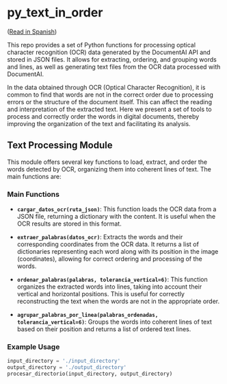 
# py_text_in_order

([Read in Spanish](README-es.md))

This repo provides a set of Python functions for processing optical
character recognition (OCR) data generated by the DocumentAI API and
stored in JSON files. It allows for extracting, ordering, and grouping
words and lines, as well as generating text files from the OCR data
processed with DocumentAI.

In the data obtained through OCR (Optical Character Recognition), it is
common to find that words are not in the correct order due to processing
errors or the structure of the document itself. This can affect the
reading and interpretation of the extracted text. Here we present a set
of tools to process and correctly order the words in digital documents,
thereby improving the organization of the text and facilitating its
analysis.

## Text Processing Module

This module offers several key functions to load, extract, and order the
words detected by OCR, organizing them into coherent lines of text. The
main functions are:

### Main Functions

- **`cargar_datos_ocr(ruta_json)`**: This function loads the OCR data
  from a JSON file, returning a dictionary with the content. It is
  useful when the OCR results are stored in this format.

- **`extraer_palabras(datos_ocr)`**: Extracts the words and their
  corresponding coordinates from the OCR data. It returns a list of
  dictionaries representing each word along with its position in the
  image (coordinates), allowing for correct ordering and processing of
  the words.

- **`ordenar_palabras(palabras, tolerancia_vertical=6)`**: This function
  organizes the extracted words into lines, taking into account their
  vertical and horizontal positions. This is useful for correctly
  reconstructing the text when the words are not in the appropriate
  order.

- **`agrupar_palabras_por_linea(palabras_ordenadas, tolerancia_vertical=6)`**:
  Groups the words into coherent lines of text based on their position
  and returns a list of ordered text lines.

### Example Usage

``` python
input_directory = './input_directory'
output_directory = './output_directory'
procesar_directorio(input_directory, output_directory)
```
